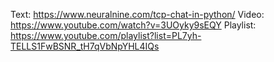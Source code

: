 Text: https://www.neuralnine.com/tcp-chat-in-python/
Video: https://www.youtube.com/watch?v=3UOyky9sEQY
Playlist: https://www.youtube.com/playlist?list=PL7yh-TELLS1FwBSNR_tH7qVbNpYHL4IQs